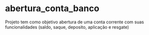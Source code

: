 # abertura_conta_banco
 Projeto tem como objetivo abertura de uma conta corrente com suas funcionalidades (saldo, saque, deposito, aplicação e resgate)
